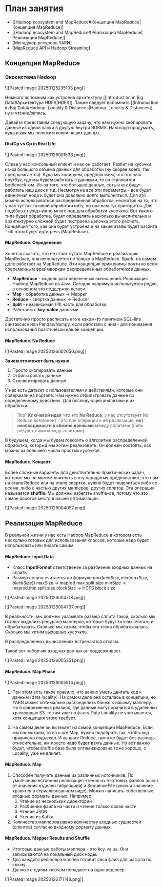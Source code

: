 # План занятия

- [[Hadoop ecosystem and MapReduce#Концепция MapReduce|Концепция MapReduce]]
- [[Hadoop ecosystem and MapReduce#Реализация MapReduce|Реализация MapReduce]]
- [Менеджер ресурсов YARN]
- [MapReduce API и Hadoop Streaming]

## Концепция MapReduce

### Экосистема Hadoop

![[Pasted image 20250125235103.png]]

Немного вспомним как устроена архитектуру [[Introduction in Big Data#Архитектура HDFS|HDFS]]. Также следует вспомнить [[Introduction in Big Data#Hadoop. Locality & Distances|Hadoop. Locality & Distances]], ну и чтение/запись. 

Давайте представим следующую задачу, что нам нужно скопировать данные из одной папки в другую внутри RDBMS. Нам надо продумать, куда и как мы положим копии наших данных.

#### DistCp vs Cp in Real Life

![[Pasted image 20250126001533.png]]

Слева у нас консольный клиент и как он работает. Разбит на кусочки из-за большого объема данных для обработки (ну скорее всего, так предполагается). Куда мы копируем, предположим, что это наш ноутбук, где мы будем работать с данными, то он становится bottleneck-ом. Из-за того, что большие данные, сеть и как будут работать наш диск и т.д.
Несмотря на все эти параметры - все будет единичная нода и будет она довольно долго выполняться. Для это можно использоваться распределенная обработка, несмотря на то, что у нас тут так таковой обработки нету, но она нам тут пригодится. Для подобных нужд нужно много нод для обработки кусочков. Вот какого типа будет обработка, будет определять насколько вычислительно и архитектурно сложной будет построена цепочка этого расчета.
Концепция того, как она будет устроена и на какие этапы будет разбита - об этом будет идти речь (MapReduce).

#### MapReduce. Определения

Хочется сказать, что не стоит путать MapReduce и реализацию MapReduce, она используется не только в MapReduce. Spark, на самом деле работает на MapReduce. Эти концепции применимы почти ко всем современным фреймворкам распределенных обработчиков данных.

- __MapReduce__ - модель распределенных вычислений. Реализация Hadoop MapReduce на Java. Сегодня напрямую используется редко, в основном это поддержка легаси.
- __Map__ - обработка данных -> Mapper
- __Reduce__ - свертка данных -> Reducer
- __Split__ - независимая (!!!) часть для обработки
- Работаем с __key-value__ данными

Достаточно просто расписать его в каком-то понятном SQL-line синтаксисе или Pandas/Numpy, если работали с ним - для понимания использования практически нашей концепции.

#### MapReduce. No Reduce

![[Pasted image 20250126002650.png]]

**Зачем это может быть нужно**
1. Просто скопировать данные
2. Отфильтровать данные
3. Сконвертировать данные

У нас есть датасет с пользователями и действиями, которые они совершали на портале. Нам нужно отфильтровать данные по определенному действию. Для последующей аналитики и их обработки. 

> [!tip] __Ключевой идея__ 
> Что это __No Reduce__, у нас отсутствует No Reduce компонент - это при операции и её реализации, __нет необходимости в обмене данными__ между сплитами (либо результатами между сплитами).

В будущем, когда мы будем говорить о алгоритме распределенной обработки, который мы хотим реализовать. Он должен состоять, как можно из большего числа простых кусочков.

#### MapReduce. Концепт

Более сложные варианты для действительно практических задач, которые мы не можем впихнуть в эту парадигму предполагают, что нам на этапе Reduce или на этапе свертки, нужно будет поделиться либо со всеми, либо с частью других мапперов, других сплитов. Эта операция называется __shuffle__. Мы должны избегать shuffle-ов, потому что это самое дорогое место в нашей оптимизации.

![[Pasted image 20250126004057.png]]
 

## Реализация MapReduce

В реальной жизни у нас есть Hadoop MapReduce в котором есть несколько готовых для использования классов, которые надо будет использовать или писать самим.

#### MapReduce. Input Data

- Класс __InputFormat__ ответственен за разбиение входных данных на сплиты
- Размер сплита считается по формуле $max(minSize, min(maxSize, blockSize))$ 
	maxSize -> mapred.max.split.size
	minSize -> mapred.min.split.size
	blockSize -> HDFS block size

![[Pasted image 20250126004718.png]]

![[Pasted image 20250126004737.png]]

В реальности, мы должны указывать размер сплита такой, сколько мы готовы выделить ресурсов мапперов, которые будут готовы считать и обрабатывать. Сколько мы хотим, чтобы эта таска обрабатывалась. Сколько мы хотим выходных кусочков.

В распределенных вычислениях встречаются отказы. 

Такой вот наборчик входных данных он поддерживает.

![[Pasted image 20250126005351.png]]

#### MapReduce. Map Phase

![[Pasted image 20250126005514.png]]

1. При этом есть такое правило, что важно уметь двигать код к данным (data locality). На самом деле она осталась в концепции, но YARN может оптимально распределить ближе к нашему мапперу. Но в современных реалиях, где данные могут хранится в удаленных хранилищах S3, то там уже по факту Data Locality не учитывается, хотя концепция этого требует.

2. На самом деле он вытекает из самой концепции MapReduce. Если мы посмотрим, то на шаге Map, нужно подобрать так, чтобы код правильно подъехал. И на шаге Reduce, там уже будет без разницы, относительно, им просто надо будет взять данные. Но вот важно будет, чтобы shuffle база была оптимизирована тоже хорошо, с Locality, уже не влияет.


#### MapReduce. Map

1. Способен получать данные из различных источников. По умолчанию встроены реализация чтения из текстовых файлов (ключ от значения отделен табуляцией) и SequenceFile (ключ и значение хранятся в сериализованном виде). Можно написать собственные входные форматы данных. Например:
	1. Чтение из нескольких директорий
	2. Разбиение файла на части и чтение только своей части
	3. Чтение JSON
	4. Чтение из Kafka
2. Количество мапперов равно количеству входных сущностей (сплитов) согласно входному формату данных.

#### MapReduce. Mapper Results and Shuffle

- Итоговые данные работы маппера - это key-value. Они записываются на локальный диск ноды.
- Для каждого редюсера маппер готовит свой файл для шаффла по ключу
- Данные с одним ключом попадают на один редюсер

![[Pasted image 20250126171148.png]]


